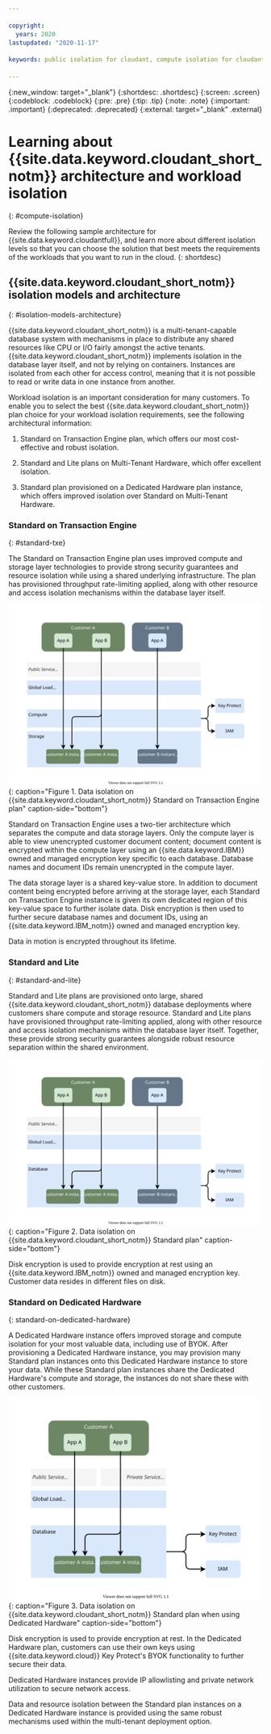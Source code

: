 ```yaml
---

copyright:
  years: 2020
lastupdated: "2020-11-17"

keywords: public isolation for cloudant, compute isolation for cloudant, cloudant architecture, workload isolation in cloudant

---
```


{:new_window: target="_blank"}
{:shortdesc: .shortdesc}
{:screen: .screen}
{:codeblock: .codeblock}
{:pre: .pre}
{:tip: .tip}
{:note: .note}
{:important: .important}
{:deprecated: .deprecated}
{:external: target="_blank" .external}

<!-- Acrolinx: 2020 -->

# Learning about {{site.data.keyword.cloudant_short_notm}} architecture and workload isolation
{: #compute-isolation}

Review the following sample architecture for {{site.data.keyword.cloudantfull}}, and learn more about different isolation levels so that you can choose the solution that best meets the requirements of the workloads that you want to run in the cloud. 
{: shortdesc}

## {{site.data.keyword.cloudant_short_notm}} isolation models and architecture
{: #isolation-models-architecture}

{{site.data.keyword.cloudant_short_notm}} is a multi-tenant-capable database system with mechanisms in place to distribute any shared resources like CPU or I/O fairly amongst the active tenants. {{site.data.keyword.cloudant_short_notm}} implements isolation in the database layer itself, and not by relying on containers. Instances are isolated from each other for access control, meaning that it is not possible to read or write data in one instance from another. 

Workload isolation is an important consideration for many customers. To enable you to select the best {{site.data.keyword.cloudant_short_notm}} plan choice for your workload isolation requirements, see the following architectural information: 

1.  Standard on Transaction Engine plan, which offers our most cost-effective and robust isolation.

2.  Standard and Lite plans on Multi-Tenant Hardware, which offer excellent isolation.

3.  Standard plan provisioned on a Dedicated Hardware plan instance, which offers improved isolation over Standard on Multi-Tenant Hardware. 

### Standard on Transaction Engine
{: #standard-txe}

The Standard on Transaction Engine plan uses improved compute and storage layer technologies to provide strong security guarantees and resource isolation while using a shared underlying infrastructure. The plan has provisioned throughput rate-limiting applied, along with other resource and access isolation mechanisms within the database layer itself. 

![Data isolation on {{site.data.keyword.cloudant_short_notm}} Standard on Transaction Engine plan](../images/Isolation-Standard-TXE.svg){: caption="Figure 1. Data isolation on {{site.data.keyword.cloudant_short_notm}} Standard on Transaction Engine plan" caption-side="bottom"} 

Standard on Transaction Engine uses a two-tier architecture which separates the compute and data storage layers. Only the compute layer is able to view unencrypted customer document content; document content is encrypted within the compute layer using an {{site.data.keyword.IBM}} owned and managed encryption key specific to each database. Database names and document IDs remain unencrypted in the compute layer. 

The data storage layer is a shared key-value store. In addition to document content being encrypted before arriving at the storage layer, each Standard on Transaction Engine instance is given its own dedicated region of this key-value space to further isolate data. Disk encryption is then used to further secure database names and document IDs, using an {{site.data.keyword.IBM_notm}} owned and managed encryption key. 

Data in motion is encrypted throughout its lifetime. 

### Standard and Lite
{: #standard-and-lite}

Standard and Lite plans are provisioned onto large, shared {{site.data.keyword.cloudant_short_notm}} database deployments where customers share compute and storage resource. Standard and Lite plans have provisioned throughput rate-limiting applied, along with other resource and access isolation mechanisms within the database layer itself. Together, these provide strong security guarantees alongside robust resource separation within the shared environment. 

![Data isolation on {{site.data.keyword.cloudant_short_notm}} Standard plan](../images/Isolation-Standard.svg){: caption="Figure 2. Data isolation on {{site.data.keyword.cloudant_short_notm}} Standard plan" caption-side="bottom"} 

Disk encryption is used to provide encryption at rest using an {{site.data.keyword.IBM_notm}} owned and managed encryption key. Customer data resides in different files on disk. 

### Standard on Dedicated Hardware
{: standard-on-dedicated-hardware}

A Dedicated Hardware instance offers improved storage and compute isolation for your most valuable data, including use of BYOK. After provisioning a Dedicated Hardware instance, you may provision many Standard plan instances onto this Dedicated Hardware instance to store your data. While these Standard plan instances share the Dedicated Hardware's compute and storage, the instances do not share these with other customers. 

![Data isolation on {{site.data.keyword.cloudant_short_notm}} Standard plan when using Dedicated Hardware](../images/Isolation-Dedicated-Hardware.svg){: caption="Figure 3. Data isolation on {{site.data.keyword.cloudant_short_notm}} Standard plan when using Dedicated Hardware" caption-side="bottom"} 

Disk encryption is used to provide encryption at rest. In the Dedicated Hardware plan, customers can use their own keys using {{site.data.keyword.cloud}} Key Protect's BYOK functionality to further secure their data. 

Dedicated Hardware instances provide IP allowlisting and private network utilization to secure network access. 

Data and resource isolation between the Standard plan instances on a Dedicated Hardware instance is provided using the same robust mechanisms used within the multi-tenant deployment option. 
